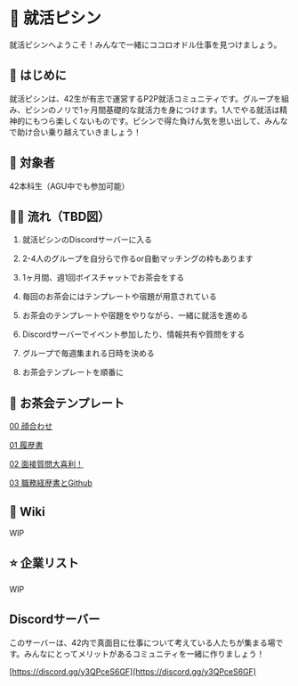 # 🌈 就活ピシン
就活ピシンへようこそ！みんなで一緒にココロオドル仕事を見つけましょう。

## 📌 はじめに

就活ピシンは、42生が有志で運営するP2P就活コミュニティです。グループを組み、ピシンのノリで1ヶ月間基礎的な就活力を身につけます。1人でやる就活は精神的にもつら楽しくないものです。ピシンで得た負けん気を思い出して、みんなで助け合い乗り越えていきましょう！

## 🙌 対象者

42本科生（AGU中でも参加可能）

## 🏄‍♂️ 流れ（TBD図）

1. 就活ピシンのDiscordサーバーに入る
2. 2-4人のグループを自分らで作るor自動マッチングの枠もあります
3. 1ヶ月間、週1回ボイスチャットでお茶会をする
4. 毎回のお茶会にはテンプレートや宿題が用意されている
5. お茶会のテンプレートや宿題をやりながら、一緒に就活を進める
6. Discordサーバーでイベント参加したり、情報共有や質問をする

1. グループで毎週集まれる日時を決める
2. お茶会テンプレートを順番に

## 🍵 お茶会テンプレート
[00 顔合わせ](https://github.com/fkymy/job-piscine/blob/main/00_%E9%A1%94%E5%90%88%E3%82%8F%E3%81%9B.md)

[01 履歴書](https://github.com/fkymy/job-piscine/blob/main/01_%E5%B1%A5%E6%AD%B4%E6%9B%B8.md)

[02 面接質問大喜利！](https://github.com/fkymy/job-piscine/blob/main/02_%E9%9D%A2%E6%8E%A5%E8%B3%AA%E5%95%8F%E5%A4%A7%E5%96%9C%E5%88%A9%EF%BC%81.md)

[03 職務経歴書とGithub](https://github.com/fkymy/job-piscine/blob/main/03_03%20%E8%81%B7%E5%8B%99%E7%B5%8C%E6%AD%B4%E6%9B%B8%E3%81%A8Github.md)

## 📝 Wiki
WIP

## ⭐ 企業リスト
WIP

## Discordサーバー

このサーバーは、42内で真面目に仕事について考えている人たちが集まる場です。みんなにとってメリットがあるコミュニティを一緒に作りましょう！

[https://discord.gg/y3QPceS6GF](https://discord.gg/y3QPceS6GF)
